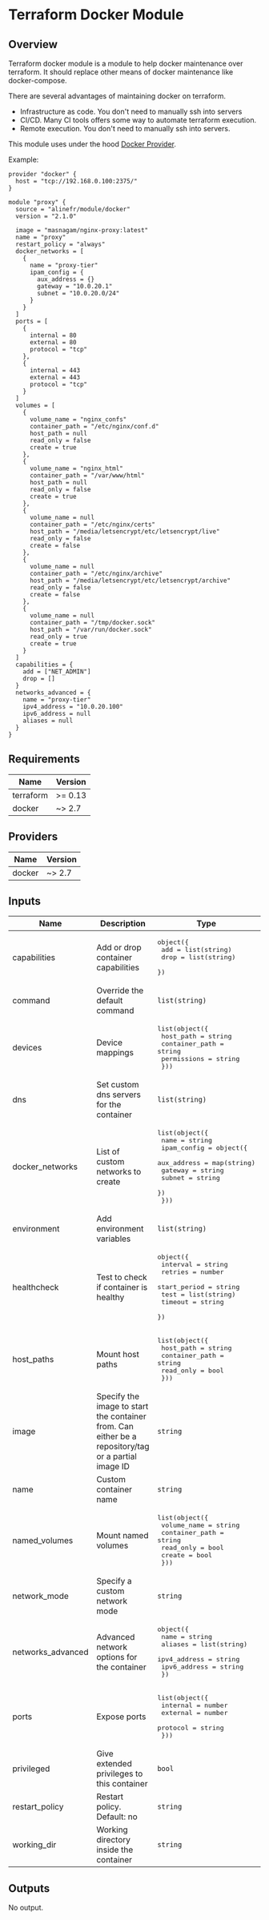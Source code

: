 # Terraform Docker Module

## Overview

Terraform docker module is a module to help docker maintenance over terraform. 
It should replace other means of docker maintenance like docker-compose.

There are several advantages of maintaining docker on terraform.

* Infrastructure as code. You don't need to manually ssh into servers
* CI/CD. Many CI tools offers some way to automate terraform execution.
* Remote execution. You don't need to manually ssh into servers.

This module uses under the hood [Docker Provider](https://www.terraform.io/docs/providers/docker/index.html).

Example:

```hcl
provider "docker" {
  host = "tcp://192.168.0.100:2375/"
}

module "proxy" {
  source = "alinefr/module/docker"
  version = "2.1.0"

  image = "masnagam/nginx-proxy:latest"
  name = "proxy"
  restart_policy = "always"
  docker_networks = [
    {
      name = "proxy-tier"
      ipam_config = {
        aux_address = {}
        gateway = "10.0.20.1"
        subnet = "10.0.20.0/24"
      }
    }
  ]
  ports = [
    {
      internal = 80
      external = 80
      protocol = "tcp"
    },
    {
      internal = 443
      external = 443
      protocol = "tcp"
    }
  ]
  volumes = [
    {
      volume_name = "nginx_confs"
      container_path = "/etc/nginx/conf.d"
      host_path = null
      read_only = false
      create = true
    },
    {
      volume_name = "nginx_html"
      container_path = "/var/www/html"
      host_path = null
      read_only = false
      create = true
    },
    {
      volume_name = null
      container_path = "/etc/nginx/certs"
      host_path = "/media/letsencrypt/etc/letsencrypt/live"
      read_only = false
      create = false
    },
    {
      volume_name = null
      container_path = "/etc/nginx/archive"
      host_path = "/media/letsencrypt/etc/letsencrypt/archive"
      read_only = false
      create = false
    },
    {
      volume_name = null
      container_path = "/tmp/docker.sock"
      host_path = "/var/run/docker.sock"
      read_only = true
      create = true
    }
  ]
  capabilities = {
    add = ["NET_ADMIN"]
    drop = []
  }
  networks_advanced = {
    name = "proxy-tier"
    ipv4_address = "10.0.20.100"
    ipv6_address = null
    aliases = null
  }
}
```

<!-- BEGINNING OF PRE-COMMIT-TERRAFORM DOCS HOOK -->
## Requirements

| Name | Version |
|------|---------|
| terraform | >= 0.13 |
| docker | ~> 2.7 |

## Providers

| Name | Version |
|------|---------|
| docker | ~> 2.7 |

## Inputs

| Name | Description | Type | Default | Required |
|------|-------------|------|---------|:--------:|
| capabilities | Add or drop container capabilities | <pre>object({<br>    add  = list(string)<br>    drop = list(string)<br>  })</pre> | `null` | no |
| command | Override the default command | `list(string)` | `null` | no |
| devices | Device mappings | <pre>list(object({<br>    host_path      = string<br>    container_path = string<br>    permissions    = string<br>  }))</pre> | `null` | no |
| dns | Set custom dns servers for the container | `list(string)` | `null` | no |
| docker\_networks | List of custom networks to create | <pre>list(object({<br>    name = string<br>    ipam_config = object({<br>      aux_address = map(string)<br>      gateway     = string<br>      subnet      = string<br>    })<br>  }))</pre> | `null` | no |
| environment | Add environment variables | `list(string)` | `null` | no |
| healthcheck | Test to check if container is healthy | <pre>object({<br>    interval     = string<br>    retries      = number<br>    start_period = string<br>    test         = list(string)<br>    timeout      = string<br>  })</pre> | `null` | no |
| host\_paths | Mount host paths | <pre>list(object({<br>    host_path      = string<br>    container_path = string<br>    read_only      = bool<br>  }))</pre> | `null` | no |
| image | Specify the image to start the container from. Can either be a repository/tag or a partial image ID | `string` | n/a | yes |
| name | Custom container name | `string` | `null` | no |
| named\_volumes | Mount named volumes | <pre>list(object({<br>    volume_name    = string<br>    container_path = string<br>    read_only      = bool<br>    create         = bool<br>  }))</pre> | `null` | no |
| network\_mode | Specify a custom network mode | `string` | `null` | no |
| networks\_advanced | Advanced network options for the container | <pre>object({<br>    name         = string<br>    aliases      = list(string)<br>    ipv4_address = string<br>    ipv6_address = string<br>  })</pre> | `null` | no |
| ports | Expose ports | <pre>list(object({<br>    internal = number<br>    external = number<br>    protocol = string<br>  }))</pre> | `null` | no |
| privileged | Give extended privileges to this container | `bool` | `false` | no |
| restart\_policy | Restart policy. Default: no | `string` | `"no"` | no |
| working\_dir | Working directory inside the container | `string` | `null` | no |

## Outputs

No output.

<!-- END OF PRE-COMMIT-TERRAFORM DOCS HOOK -->
